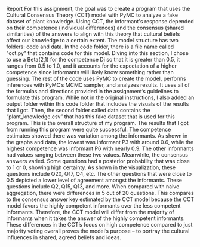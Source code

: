 Report 
For this assignment, the goal was to create a program that uses the Cultural Consensus Theory (CCT) model with PyMC to analyze a fake dataset of plant knowledge. Using CCT, the informant's response depended on their competence (individual differences) and the consensus (shared similarities) of the answers to align with this theory that cultural beliefs affect our knowledge to a certain extent. The model structure has two folders: code and data. In the code folder, there is a file name called "cct.py" that contains code for this model. Diving into this section, I chose to use a Beta(2,1) for the competence Di so that it is greater than 0.5, it ranges from 0.5 to 1.0, and it accounts for the expectation of a higher competence since informants will likely know something rather than guessing. The rest of the code uses PyMC to create the model, performs inferences with PyMC’s MCMC sampler, and analyzes results. It uses all of the formulas and directions provided in the assignment’s guidelines to formulate this program. While not in the original instructions, I also added an output folder within this code folder that includes the visuals of the results that I got. Then, the second folder called data contains the “plant_knowledge.csv” that has this fake dataset that is used for this program. This is the overall structure of my program. 
The results that I got from running this program were quite successful. The competence estimates showed there was variation among the informants. As shown in the graphs and data, the lowest was informant P3 with around 0.6, while the highest competence was informant P6 with nearly 0.9. The other informants had values ranging between these two values. Meanwhile, the consensus answers varied. Some questions had a posterior probability that was close to 1 or 0, showing high certainty. As shown in the visualization, these questions include Q20, Q17, Q4, etc. The other questions that were close to 0.5 depicted a lower level of agreement amongst the informants. These questions include Q2, Q15, Q13, and more. When compared with naive aggregation, there were differences in 5 out of 20 questions. This compares to the consensus answer key estimated by the CCT model because the CCT model favors the highly competent informants over the less competent informants. Therefore, the CCT model will differ from the majority of informants when it takes the answer of the highly competent informants. These differences in the CCT’s focus on high competence compared to just majority voting overall proves the model’s purpose – to portray the cultural influences in shared, agreed beliefs and ideas. 
